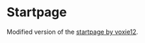 # Startpage

Modified version of the [startpage by voxie12](https://github.com/voxie12/voxie12.github.io).
